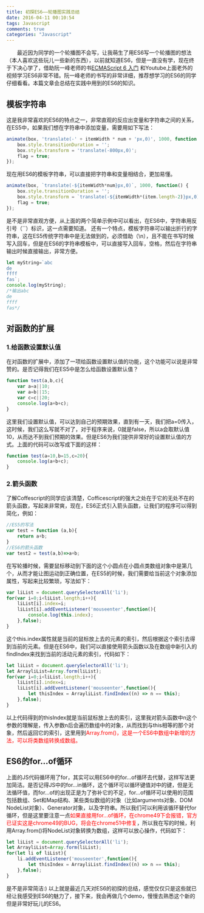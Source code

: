 ```yaml
---
title: 初探ES6——轮播图实践总结
date: 2016-04-11 00:10:54
tags: Javascript
comments: true
categories: "Javascript"
---
```

&emsp;&emsp;最近因为同学的一个轮播图不会写，让我萌生了用ES6写一个轮播图的想法（本人喜欢这些玩儿一些新的东西），以前就知道ES6，但是一直没有学，现在终于下决心学了，借助阮一峰老师的书[ECMAScript 6 入门](http://es6.ruanyifeng.com/) 和Youtube上面老外的视频学习ES6非常不错。阮一峰老师的书写的非常详细，推荐想学习的ES6的同学仔细看看。本篇文章会总结在实践中用到的ES6的知识。
## 模板字符串
这是我非常喜欢的ES6的特点之一，非常直观的反应出变量和字符串之间的关系，在ES5中，如果我们想在字符串中添加变量，需要用如下写法：
```javascript
animate(box, 'translate(-' + itemWidth * num + 'px,0)', 1000, function () {
    box.style.transitionDuration = '';
    box.style.transform = 'translate(-800px,0)';
    flag = true;
});
```
现在用ES6的模板字符串，可以直接把字符串和变量相结合，更加易懂。
```javascript
animate(box, `translate(-${itemWidth*num}px,0)`, 1000, function() {
    box.style.transitionDuration = '';
    box.style.transform = `translate(-${itemWidth*(item.length-2)}px,0)`;
    flag = true;
});
```
<!--more-->
是不是非常直观方便，从上面的两个简单示例中可以看出，在ES6中，字符串用反引号（``）标识，这一点需要知道。
还有一个特点，模板字符串可以输出折行的字符串，这在ES5传统字符串中是无法做到的，必须借助（\n），且不能在书写时候写入回车，但是在ES6的字符串模板中，可以直接写入回车，空格，然后在字符串输出时候直接输出，非常方便。
```javascript
let myString=`abc
de
ffff  
fas`;
console.log(myString);
/*输出abc
de
ffff  
fas*/
```
## 对函数的扩展
### 1.给函数设置默认值
在对函数的扩展中，添加了一项给函数设置默认值的功能，这个功能可以说是非常赞的。是否记得我们在ES5中是怎么给函数设置默认值？
```javascript
function test(a,b,c){
    var a=a||10;
    var a=b||15;
    var c=c||20;
    console.log(a+b+c);
}
```
这里我们设置默认值，可以达到自己的预期效果，直到有一天，我们把a=0传入，这时候，我们这么写就不对了，对于程序来说，0就是false，所以a会取默认值10，从而达不到我们预期的效果。但是ES6为我们提供非常好的设置默认值的方式。上面的代码可以改写成下面的这样：
```javascript
function test(a=10,b=15,c=20){
    console.log(a+b+c);
}
```
### 2.箭头函数
了解Coffescript的同学应该清楚，Cofficescript的强大之处在于它的无处不在的箭头函数，写起来非常爽，现在，ES6正式引入箭头函数，让我们的程序可以得到简化，例如：
```javascript
//ES5的写法
var test = function (a,b){
    return a+b;
}
//ES6的箭头函数
var test2 = test(a,b)=>a+b;
```
在写轮播时候，需要鼠标移动到下面的这个小圆点在小圆点类数组对象中是第几个，从而才能让图运动到正确位置，在ES5的时候，我们需要给当前这个对象添加属性，写起来比较繁琐，写法如下：
```javascript
var liList = document.querySelectorAll('li');
for(var i=0;i<liList.length;i++){
    liList[i].index=i;
    liList[i].addEventListener('mouseenter',function(){
        console.log(this.index);
    },false);
}
```
这个this.index属性就是当前的鼠标放上去的元素的索引，然后根据这个索引去得到当前的元素。但是在ES6中，我们可以直接使用箭头函数以及在数组中新引入的findIndex来找到当前的活动元素的索引，代码如下：
```javascript
let liList = document.querySelectorAll('li');
let ArrayliList=Array.form(liList);
for(var i=0;i<liList.length;i++){
    liList[i].index=i;
    liList[i].addEventListener('mouseenter',function(){
        let thisIndex = ArrayliList.findIndex((n) => n == this);
    },false);
}
```
以上代码得到的thisIndex就是当前鼠标放上去的索引，这里我对箭头函数中n这个参数的理解是，传入参数n后会遍历数组中的对象，从而找到与this相等的那个对象，然后返回它的索引，这里用到<font color='red'>Array.from()，这是一个ES6中数组中新增的方法，可以将类数组转换成数组。</font>
## ES6的for...of循环
上面的JS代码循环用了for，其实可以用ES6中的for...of循环去代替，这样写法更加简洁。是否记得JS中的for...in循环，这个循环可以循环键值对中的键，但是无法循环值，而for...of的出现正是为了弥补它的不足，for...of循环可以使用的范围包括数组、Set和Map结构、某些类似数组的对象（比如arguments对象、DOM NodeList对象）、Generator对象，以及字符串。所以我们可以利用该循环替代for循环，但是这里要注意一点<font color='red'>如果直接用for...of循环，在chrome49下会报错，官方已证实这是chrome49的BUG，将会在chrome51中修复</font>，所以我在写的时候，利用Array.from()将NodeList对象转换为数组，这样可以放心操作，代码如下：
```javascript
let liList = document.querySelectorAll('li');
let ArrayliList=Array.form(liList);
for(let li of liList){
    li.addEventListener('mouseenter',function(){
        let thisIndex = ArrayliList.findIndex((n) => n == this);
    },false);
}
```
是不是非常简洁:)
以上就是最近几天对ES6的初探的总结，感觉仅仅只是这些就已经让我感受到ES6的魅力了，接下来，我会再做几个demo，慢慢去熟悉这个新的但是非常好玩儿的ES6。


